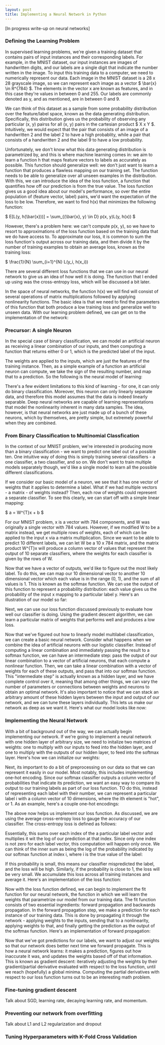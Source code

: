 ```yaml
---
layout: post
title: Implementing a Neural Network in Python
---
```


[In progress write-up on neural networks]


### Defining the Learning Problem 

In supervised learning problems, we're given a training dataset that contains pairs of input instances and their corresponding labels. For example, in the MNIST dataset, our input instances are images of handwritten digits, and our labels are a single digit that indicate the number written in the image. To input this training data to a computer, we need to numerically represent our data. Each image in the MNIST dataset is a 28 x 28 grayscale image, so we can represent each image as a vector $ \bar{x} \in R^{784} $. The elements in the vector x are known as features, and in this case they're values in between 0 and 255. Our labels are commonly denoted as y, and as mentioned, are in between 0 and 9.

We can think of this dataset as a sample from some probability distribution over the feature/label space, known as the data generating distribution. Specifically, this distribution gives us the probability of observing any particular (x, y) pairss for all (x, y) pairs in the cartesian product $ X x Y $. Intuitively, we would expect that the pair that consists of an image of a handwritten 2 and the label 2 to have a high probablity, while a pair that consists of a handwritten 2 and the label 9 to have a low probability.

Unfortunately, we don't know what this data generating distribution is parametrized by, and this is where machine learning comes in: we aim to learn a function h that maps feature vectors to labels as accurately as possible. This function should generalize well: we don't just want to learn a function that produces a flawless mapping on our training set. The function needs to be able to generalize over all unseen examples in the distribution. With this, we can introduce the idea of the loss function, a function that quantifies how off our prediction is from the true value. The loss function gives us a good idea about our model's performance, so over the entire population of (feature vector, label) pairs, we'd want the expectation of the loss to be low. Therefore, we want to find h(x) that minimizes the following function:

$ E[L(y, h(\bar{x}))] = \sum_{(\bar{x}, y) \in D} p(x, y)L(y, h(x)) $

However, there's a problem here: we can't compute p(x, y), so we have to resort to approximations of the loss function based on the training data that we do have access to. To approximate our loss, it is common to sum the loss function's output across our training data, and then divide it by the number of training examples to obtain an average loss, known as the training loss: 

$ \frac{1}{N} \sum_{i=1}^{N} L(y_i, h(x_i))

There are several different loss functions that we can use in our neural network to give us an idea of how well it is doing. The function that I ended up using was the cross-entropy loss, which will be discussed a bit later. 


In the space of neural networks, the function h(x) we will find will consist of several operations of matrix multiplications followed by applying nonlinearity functions. The basic idea is that we need to find the parameters of this function that both produce a low training loss and generalize well to unseen data. With our learning problem defined, we can get on to the implementation of the network: 

### Precursor: A single Neuron

In the special case of binary classification, we can model an artificial neuron as receiving a linear combination of our inputs, and then computing a function that returns either 0 or 1, which is the predicted label of the input. 

The weights are applied to the inputs, which are just the features of the training instance. Then, as a simple example of a function an artificial neuron can compute, we take the sign of the resulting number, and map that to a prediction. So the following is the neural model of learning: 

There's a few evident limitations to this kind of learning - for one, it can only do binary classification. Moreover, this neuron can only linearly separate data, and therefore this model assumes that the data is indeed linearly separable. Deep neural networks are capable of learning representations that model the nonlinearity inherent in many data samples. The idea, however, is that neural networks are just made up of a bunch of these neurons, which by themselves, are pretty simple, but extremely powerful when they are combined. 

### From Binary Classification to Multinomial Classfication

In the context of our MNIST problem, we're interested in producing more than a binary classification - we want to predict one label out of a possible ten. One intuitive way of doing this is simply training several classifiers - a one classifier, a two classifier, and so on. We don't want to train multiple models separately though, we'd like a single model to learn all the possible different classifications. 

If we consider our basic model of a neuron, we see that it has one vector of weights that it applies to determine a label. What if we had multiple vectors - a matrix - of weights instead? Then, each row of weights could represent a separate classifier. To see this clearly, we can start off with a simple linear mapping: 

$ a = W^{T}x + b $

For our MNIST problem, x is a vector with 784 components, and W was originally a single vector with 784 values. However, if we modified W to be a matrix instead, we get multiple rows of weights, each of which can be applied to the input x via a matrix multiplication. Since we want to be able to predict 10 different labels, we can let W be a 10 x 784 matrix, and the matrix product W^{T}x will produce a column vector of values that represent the output of 10 separate classifiers, where the weights for each classifier is given by the rows of W. 

Now that we have a vector of outputs, we'd like to figure out the most likely label. To do this, we can map our 10 dimensional vector to another 10 dimensional vector which each value is in the range (0, 1), and the sum of all values is 1. This is known as the softmax function. We can use the output of this function to represent a probability distribution: each value gives us the probability of the input x mapping to a particular label y. Here's an illustration of our model so far: 


Next, we can use our loss function discussed previously to evaluate how well our classifier is doing. Using the gradient descent algorithm, we can learn a particular matrix of weights that performs well and produces a low loss. 

Now that we've figured out how to linearly model multilabel classification, we can create a basic neural network. Consider what happens when we combine the idea of artificial neurons with our logistic classifier. Instead of computing a linear combination and immediately passing the result to a softmax function, we can have an intermediate step: pass the output of our linear combination to a vector of artificial neurons, that each compute a nonlinear function. Then, we can take a linear combination with a vector of weights for each of these outputs, and pass that into our softmax function. This "intermediate step" is actually known as a hidden layer, and we have complete control over it, meaning that among other things, we can vary the number of parameters or connections between weights and neurons to obtain an optimal network. It's also important to notice that we can stack an arbitrary amount of these hidden layers between the input and output of our network, and we can tune these layers individually. This lets us make our network as deep as we want it. Here's what our model looks like now: 


### Implementing the Neural Network

With a bit of background out of the way, we can actually begin implementing our network. If we're going to implement a neural network with one hidden layer of arbitrary size, we need to initalize two matrices of weights: one to multiply with our inputs to feed into the hidden layer, and one to multiply with the outputs of our hidden layer, to feed into the softmax layer. Here's how we can initialize our weights:

Next, its important to do a bit of preprocessing on our data so that we can represent it easily in our model. Most notably, this includes implementing one-hot encoding. Since our softmax classifier outputs a column vector of probabilities that indicate its prediction, we want an easy way to compare its output to our training labels as part of our loss function. TO do this, instead of representing each label with their number, we can represent a particular label i with a column vector of 10 dimensions, where the ith element is "hot", or 1. As an example, here's a couple one-hot encodings: 

The above now helps us implement our loss function. As discussed, we are using the average cross-entropy loss to gauge the accuracy of our classifier. The cross-entropy loss is defined as follows: 

Essentially, this sums over each index of the a particular label vector and multiplies it wit the log of our prediction at that index. Since only one index is not zero for each label vector, this computation will happen only once. We can think of the inner sum as being the log of the probability indicated by our softmax function at index i, where i is the true value of the label: 

If this probability is small, this means our classifier mispredicted the label, and the loss will be high. Similarly, if the probability is close to 1, the loss will be very small. We accumulate this loss across all training instances and average it. Here's an implementation of the loss function: 

Now with the loss function defined, we can begin to implement the fit function for our neural network, the function in which we will learn the weights that parametrize our model from our training data. The fit function consists of two essential ingredients: forward propagation and backwards propagation. In the forward propagation step, we make a prediction for each instance of our training data. This is done by propagating it through the network - applying weights to the inputs, sending that to a nonlinearity, applying weights to that, and finally getting the prediction as the output of the softmax function. Here's an implementation of forward propagation:

Now that we've got predictions for our labels, we want to adjust our weights so that our network does better next time we forward propagate. This is how a neural network learns: it makes a prediction, figures out how inaccurate it was, and updates the weights based off of that information. This is known as gradient descent: iteratively adjusting the weights by their gradient/partial derivative evaluated with respect to the loss function, until we reach (hopefully) a global minima. Computing the partial derivatives with respect to our loss function turns out to be an interesting math problem. 


### Fine-tuning gradient descent
Talk about SGD, learning rate, decaying learning rate, and momentum.

### Preventing our network from overfitting
Talk about L1 and L2 regularization and dropout 


### Tuning Hyperparameters with K-Fold Cross Validation


### 
